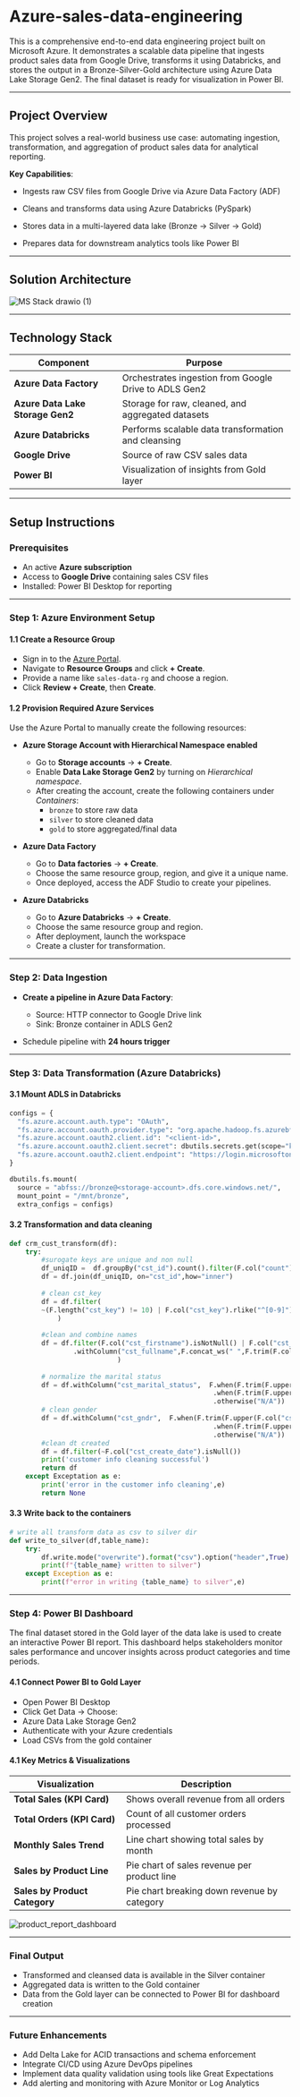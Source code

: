 # Azure-sales-data-engineering
This is a comprehensive end-to-end data engineering project built on Microsoft Azure. It demonstrates a scalable data pipeline that ingests product sales data from Google Drive, transforms it using Databricks, and stores the output in a Bronze-Silver-Gold architecture using Azure Data Lake Storage Gen2. The final dataset is ready for visualization in Power BI.

---

## Project Overview

This project solves a real-world business use case: automating ingestion, transformation, and aggregation of product sales data for analytical reporting.

**Key Capabilities**:
- Ingests raw CSV files from Google Drive via Azure Data Factory (ADF)

- Cleans and transforms data using Azure Databricks (PySpark)

- Stores data in a multi-layered data lake (Bronze → Silver → Gold)

- Prepares data for downstream analytics tools like Power BI

---

## Solution Architecture

![MS Stack drawio (1)](https://github.com/user-attachments/assets/1480f6ca-f656-4599-a084-0f7f093ed544)


---

## Technology Stack

| Component              | Purpose                                      |
|------------------------|----------------------------------------------|
| **Azure Data Factory** | Orchestrates ingestion from Google Drive to ADLS Gen2 |
| **Azure Data Lake Storage Gen2** | Storage for raw, cleaned, and aggregated datasets |
| **Azure Databricks**   | Performs scalable data transformation and cleansing |
| **Google Drive**       | Source of raw CSV sales data              |
| **Power BI**           | Visualization of insights from Gold layer |

---

## Setup Instructions

### Prerequisites

- An active **Azure subscription**
- Access to **Google Drive** containing sales CSV files
- Installed: Power BI Desktop for reporting

---

### Step 1: Azure Environment Setup

#### 1.1 Create a Resource Group

- Sign in to the [Azure Portal](https://portal.azure.com/).
- Navigate to **Resource Groups** and click **+ Create**.
- Provide a name like `sales-data-rg` and choose a region.
- Click **Review + Create**, then **Create**.

#### 1.2 Provision Required Azure Services

Use the Azure Portal to manually create the following resources:

- **Azure Storage Account with Hierarchical Namespace enabled**  
  - Go to **Storage accounts** → **+ Create**.  
  - Enable **Data Lake Storage Gen2** by turning on *Hierarchical namespace*.  
  - After creating the account, create the following containers under *Containers*:
    - `bronze` to store raw data
    - `silver` to store cleaned data
    - `gold` to store aggregated/final data

- **Azure Data Factory**
  - Go to **Data factories** → **+ Create**.
  - Choose the same resource group, region, and give it a unique name.
  - Once deployed, access the ADF Studio to create your pipelines.

- **Azure Databricks**
  - Go to **Azure Databricks** → **+ Create**.
  - Choose the same resource group and region.
  - After deployment, launch the workspace
  - Create a cluster for transformation.

---

### Step 2: Data Ingestion

- **Create a pipeline in Azure Data Factory**:
  - Source: HTTP connector to Google Drive link
  - Sink: Bronze container in ADLS Gen2

- Schedule pipeline with **24 hours trigger**

---

### Step 3: Data Transformation (Azure Databricks)

#### 3.1 Mount ADLS in Databricks
```python
configs = {
  "fs.azure.account.auth.type": "OAuth",
  "fs.azure.account.oauth.provider.type": "org.apache.hadoop.fs.azurebfs.oauth2.ClientCredsTokenProvider",
  "fs.azure.account.oauth2.client.id": "<client-id>",
  "fs.azure.account.oauth2.client.secret": dbutils.secrets.get(scope="kv-scope", key="client-secret"),
  "fs.azure.account.oauth2.client.endpoint": "https://login.microsoftonline.com/<tenant-id>/oauth2/token"
}

dbutils.fs.mount(
  source = "abfss://bronze@<storage-account>.dfs.core.windows.net/",
  mount_point = "/mnt/bronze",
  extra_configs = configs)
```
#### 3.2 Transformation and data cleaning
```python
def crm_cust_transform(df):
    try:
        #surogate keys are unique and non null
        df_uniqID =  df.groupBy("cst_id").count().filter(F.col("count") ==1).select(F.col("cst_id"))
        df = df.join(df_uniqID, on="cst_id",how="inner")
    
        # clean cst_key 
        df = df.filter(
        ~(F.length("cst_key") != 10) | F.col("cst_key").rlike("^[0-9]")
            )
    
        #clean and combine names
        df = df.filter(F.col("cst_firstname").isNotNull() | F.col("cst_lastname").isNotNull())\
                .withColumn("cst_fullname",F.concat_ws(" ",F.trim(F.col("cst_firstname")), F.trim(F.col("cst_lastname")))
                           )
    
        # normalize the marital status
        df = df.withColumn("cst_marital_status",  F.when(F.trim(F.upper(F.col("cst_marital_status"))) == "M", "Married")\
                                                   .when(F.trim(F.upper(F.col("cst_marital_status"))) == "S", "Single")\
                                                   .otherwise("N/A"))
        # clean gender
        df = df.withColumn("cst_gndr",  F.when(F.trim(F.upper(F.col("cst_gndr"))) == "M", "Male")\
                                                   .when(F.trim(F.upper(F.col("cst_gndr"))) == "F", "Female")\
                                                   .otherwise("N/A"))
        #clean dt created
        df = df.filter(~F.col("cst_create_date").isNull())
        print('customer info cleaning successful')
        return df
    except Exceptation as e:
        print('error in the customer info cleaning',e)
        return None
```

#### 3.3 Write back to the containers
```python
# write all transform data as csv to silver dir
def write_to_silver(df,table_name):
    try:
        df.write.mode("overwrite").format("csv").option("header",True).save(f"/mnt/salesData/silver/{table_name}")
        print(f"{table_name} written to silver")
    except Exception as e:
        print(f"error in writing {table_name} to silver",e)
```
----
### Step 4: Power BI Dashboard
The final dataset stored in the Gold layer of the data lake is used to create an interactive Power BI report. This dashboard helps stakeholders monitor sales performance and uncover insights across product categories and time periods.

#### 4.1 Connect Power BI to Gold Layer
- Open Power BI Desktop
- Click Get Data → Choose:
- Azure Data Lake Storage Gen2 
- Authenticate with your Azure credentials
- Load CSVs from the gold container

#### 4.1 Key Metrics & Visualizations
| Visualization                 | Description                                          |
| ----------------------------- | ---------------------------------------------------- |
| **Total Sales (KPI Card)**    | Shows overall revenue from all orders                |
| **Total Orders (KPI Card)**   | Count of all customer orders processed               |
| **Monthly Sales Trend**       | Line chart showing total sales by month      |
| **Sales by Product Line**     | Pie chart of sales revenue per product line   |
| **Sales by Product Category** | Pie chart breaking down revenue by category |

![product_report_dashboard](https://github.com/user-attachments/assets/508317a2-ecb2-44b3-b449-2814242387a0)


---
### Final Output
- Transformed and cleansed data is available in the Silver container
- Aggregated data is written to the Gold container
- Data from the Gold layer can be connected to Power BI for dashboard creation
---
### Future Enhancements
- Add Delta Lake for ACID transactions and schema enforcement
- Integrate CI/CD using Azure DevOps pipelines
- Implement data quality validation using tools like Great Expectations
- Add alerting and monitoring with Azure Monitor or Log Analytics


